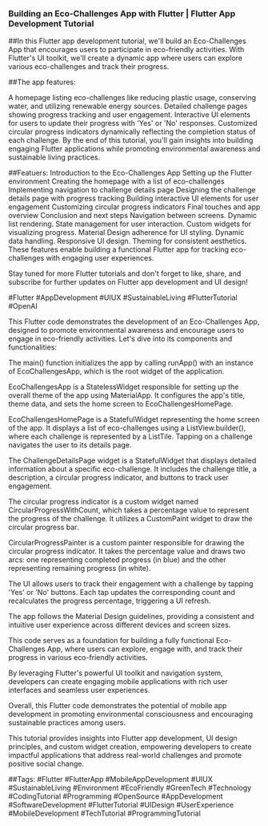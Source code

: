 ### Building an Eco-Challenges App with Flutter | Flutter App Development Tutorial

##In this Flutter app development tutorial, we'll build an Eco-Challenges App that encourages users to participate in eco-friendly activities. With Flutter's UI toolkit, we'll create a dynamic app where users can explore various eco-challenges and track their progress.

##The app features:

A homepage listing eco-challenges like reducing plastic usage, conserving water, and utilizing renewable energy sources.
Detailed challenge pages showing progress tracking and user engagement.
Interactive UI elements for users to update their progress with 'Yes' or 'No' responses.
Customized circular progress indicators dynamically reflecting the completion status of each challenge.
By the end of this tutorial, you'll gain insights into building engaging Flutter applications while promoting environmental awareness and sustainable living practices.

##Featuers:
Introduction to the Eco-Challenges App
Setting up the Flutter environment
Creating the homepage with a list of eco-challenges
Implementing navigation to challenge details page
Designing the challenge details page with progress tracking
Building interactive UI elements for user engagement
Customizing circular progress indicators
Final touches and app overview
Conclusion and next steps
Navigation between screens.
Dynamic list rendering.
State management for user interaction.
Custom widgets for visualizing progress.
Material Design adherence for UI styling.
Dynamic data handling.
Responsive UI design.
Theming for consistent aesthetics.
These features enable building a functional Flutter app for tracking eco-challenges with engaging user experiences.

Stay tuned for more Flutter tutorials and don't forget to like, share, and subscribe for further updates on Flutter app development and UI design!

#Flutter #AppDevelopment #UIUX #SustainableLiving #FlutterTutorial #OpenAI

This Flutter code demonstrates the development of an Eco-Challenges App, designed to promote environmental awareness and encourage users to engage in eco-friendly activities. Let's dive into its components and functionalities:

The main() function initializes the app by calling runApp() with an instance of EcoChallengesApp, which is the root widget of the application.

EcoChallengesApp is a StatelessWidget responsible for setting up the overall theme of the app using MaterialApp. It configures the app's title, theme data, and sets the home screen to EcoChallengesHomePage.

EcoChallengesHomePage is a StatefulWidget representing the home screen of the app. It displays a list of eco-challenges using a ListView.builder(), where each challenge is represented by a ListTile. Tapping on a challenge navigates the user to its details page.

The ChallengeDetailsPage widget is a StatefulWidget that displays detailed information about a specific eco-challenge. It includes the challenge title, a description, a circular progress indicator, and buttons to track user engagement.

The circular progress indicator is a custom widget named CircularProgressWithCount, which takes a percentage value to represent the progress of the challenge. It utilizes a CustomPaint widget to draw the circular progress bar.

CircularProgressPainter is a custom painter responsible for drawing the circular progress indicator. It takes the percentage value and draws two arcs: one representing completed progress (in blue) and the other representing remaining progress (in white).

The UI allows users to track their engagement with a challenge by tapping 'Yes' or 'No' buttons. Each tap updates the corresponding count and recalculates the progress percentage, triggering a UI refresh.

The app follows the Material Design guidelines, providing a consistent and intuitive user experience across different devices and screen sizes.

This code serves as a foundation for building a fully functional Eco-Challenges App, where users can explore, engage with, and track their progress in various eco-friendly activities.

By leveraging Flutter's powerful UI toolkit and navigation system, developers can create engaging mobile applications with rich user interfaces and seamless user experiences.

Overall, this Flutter code demonstrates the potential of mobile app development in promoting environmental consciousness and encouraging sustainable practices among users.

This tutorial provides insights into Flutter app development, UI design principles, and custom widget creation, empowering developers to create impactful applications that address real-world challenges and promote positive social change.

##Tags:
#Flutter
#FlutterApp
#MobileAppDevelopment
#UIUX
#SustainableLiving
#Environment
#EcoFriendly
#GreenTech
#Technology
#CodingTutorial
#Programming
#OpenSource
#AppDevelopment
#SoftwareDevelopment
#FlutterTutorial
#UIDesign
#UserExperience
#MobileDevelopment
#TechTutorial
#ProgrammingTutorial
